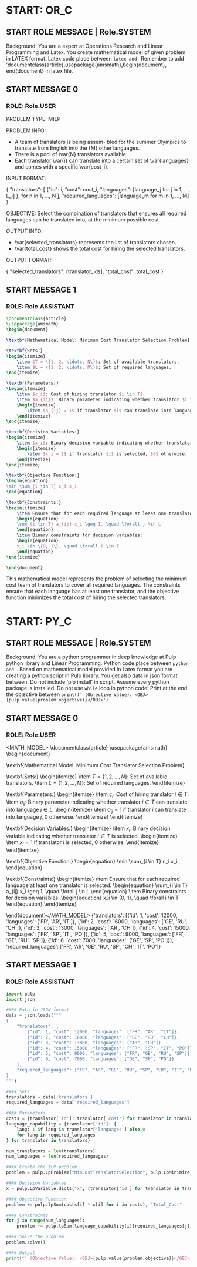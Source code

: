 # START: OR_C 
## START ROLE MESSAGE | Role.SYSTEM 
Background: You are a expert at Operations Research and Linear Programming and Latex. You create mathematical model of given problem in LATEX format. Latex code place between ```latex and ``` Remember to add 'documentclass{article},usepackage{amsmath},begin{document}, end{document} in latex file. 
## START MESSAGE 0 
### ROLE: Role.USER
<DESCRIPTION>
PROBLEM TYPE: MILP

PROBLEM INFO:

- A team of translators is being assem- bled for the summer Olympics to translate from English into the \{M} other languages.
- There is a pool of \var{N} translators available.
- Each translator \var{i} can translate into a certain set of \var{languages} and comes with a specific \var{cost_i}.

INPUT FORMAT: 

{
"translators": [
        {"id": i, 
         "cost": cost_i,
         "languages": [language_j for j in 1, ..., L_i]
        },
        for n in 1, ..., N
    ],
    "required_languages": [language_m for m in 1, ..., M]
}

OBJECTIVE: Select the combination of translators that ensures all required languages can be translated into, at the minimum possible cost.

OUTPUT INFO:

- \var{selected_translators} represents the list of translators chosen.
- \var{total_cost} shows the total cost for hiring the selected translators.

OUTPUT FORMAT:

{
    "selected_translators": [translator_ids],
    "total_cost": total_cost
}
</DESCRIPTION>


## START MESSAGE 1 
### ROLE: Role.ASSISTANT
```latex
\documentclass{article}
\usepackage{amsmath}
\begin{document}

\textbf{Mathematical Model: Minimum Cost Translator Selection Problem}

\textbf{Sets:}
\begin{itemize}
    \item $T = \{1, 2, \ldots, N\}$: Set of available translators.
    \item $L = \{1, 2, \ldots, M\}$: Set of required languages.
\end{itemize}

\textbf{Parameters:}
\begin{itemize}
    \item $c_i$: Cost of hiring translator $i \in T$.
    \item $a_{ij}$: Binary parameter indicating whether translator $i \in T$ can translate into language $j \in L$. 
    \begin{itemize}
        \item $a_{ij} = 1$ if translator $i$ can translate into language $j$, $0$ otherwise.
    \end{itemize}
\end{itemize}

\textbf{Decision Variables:}
\begin{itemize}
    \item $x_i$: Binary decision variable indicating whether translator $i \in T$ is selected. 
    \begin{itemize}
        \item $x_i = 1$ if translator $i$ is selected, $0$ otherwise.
    \end{itemize}
\end{itemize}

\textbf{Objective Function:}
\begin{equation}
\min \sum_{i \in T} c_i x_i
\end{equation}

\textbf{Constraints:}
\begin{itemize}
    \item Ensure that for each required language at least one translator is selected:
    \begin{equation}
    \sum_{i \in T} a_{ij} x_i \geq 1, \quad \forall j \in L
    \end{equation}
    \item Binary constraints for decision variables:
    \begin{equation}
    x_i \in \{0, 1\}, \quad \forall i \in T
    \end{equation}
\end{itemize}

\end{document}
```

This mathematical model represents the problem of selecting the minimum cost team of translators to cover all required languages. The constraints ensure that each language has at least one translator, and the objective function minimizes the total cost of hiring the selected translators.

# START: PY_C 
## START ROLE MESSAGE | Role.SYSTEM 
Background: You are a python programmer in deep knowledge at Pulp python library and Linear Programming. Python code place between ```python and ```. Based on mathematical model provided in Latex format you are creating a python script in Pulp library. You get also data in json format between: <DATA></DATA> Do not include 'pip install' in script. Assume every python package is installed. Do not use `while` loop in python code! Print at the end the objective between <OBJ></OBJ> `print(f' (Objective Value): <OBJ>{pulp.value(problem.objective)}</OBJ>')` 
## START MESSAGE 0 
### ROLE: Role.USER
<MATH_MODEL>
\documentclass{article}
\usepackage{amsmath}
\begin{document}

\textbf{Mathematical Model: Minimum Cost Translator Selection Problem}

\textbf{Sets:}
\begin{itemize}
    \item $T = \{1, 2, \ldots, N\}$: Set of available translators.
    \item $L = \{1, 2, \ldots, M\}$: Set of required languages.
\end{itemize}

\textbf{Parameters:}
\begin{itemize}
    \item $c_i$: Cost of hiring translator $i \in T$.
    \item $a_{ij}$: Binary parameter indicating whether translator $i \in T$ can translate into language $j \in L$. 
    \begin{itemize}
        \item $a_{ij} = 1$ if translator $i$ can translate into language $j$, $0$ otherwise.
    \end{itemize}
\end{itemize}

\textbf{Decision Variables:}
\begin{itemize}
    \item $x_i$: Binary decision variable indicating whether translator $i \in T$ is selected. 
    \begin{itemize}
        \item $x_i = 1$ if translator $i$ is selected, $0$ otherwise.
    \end{itemize}
\end{itemize}

\textbf{Objective Function:}
\begin{equation}
\min \sum_{i \in T} c_i x_i
\end{equation}

\textbf{Constraints:}
\begin{itemize}
    \item Ensure that for each required language at least one translator is selected:
    \begin{equation}
    \sum_{i \in T} a_{ij} x_i \geq 1, \quad \forall j \in L
    \end{equation}
    \item Binary constraints for decision variables:
    \begin{equation}
    x_i \in \{0, 1\}, \quad \forall i \in T
    \end{equation}
\end{itemize}

\end{document}</MATH_MODEL>
<DATA>
{'translators': [{'id': 1, 'cost': 12000, 'languages': ['FR', 'AR', 'IT']}, {'id': 2, 'cost': 16000, 'languages': ['GE', 'RU', 'CH']}, {'id': 3, 'cost': 13000, 'languages': ['AR', 'CH']}, {'id': 4, 'cost': 15000, 'languages': ['FR', 'SP', 'IT', 'PO']}, {'id': 5, 'cost': 9000, 'languages': ['FR', 'GE', 'RU', 'SP']}, {'id': 6, 'cost': 7000, 'languages': ['GE', 'SP', 'PO']}], 'required_languages': ['FR', 'AR', 'GE', 'RU', 'SP', 'CH', 'IT', 'PO']}</DATA>


## START MESSAGE 1 
### ROLE: Role.ASSISTANT
```python
import pulp
import json

#### Data in JSON format
data = json.loads("""
{
    "translators": [
        {"id": 1, "cost": 12000, "languages": ["FR", "AR", "IT"]},
        {"id": 2, "cost": 16000, "languages": ["GE", "RU", "CH"]},
        {"id": 3, "cost": 13000, "languages": ["AR", "CH"]},
        {"id": 4, "cost": 15000, "languages": ["FR", "SP", "IT", "PO"]},
        {"id": 5, "cost": 9000, "languages": ["FR", "GE", "RU", "SP"]},
        {"id": 6, "cost": 7000, "languages": ["GE", "SP", "PO"]}
    ],
    "required_languages": ["FR", "AR", "GE", "RU", "SP", "CH", "IT", "PO"]
}
""")

#### Sets
translators = data['translators']
required_languages = data['required_languages']

#### Parameters
costs = {translator['id']: translator['cost'] for translator in translators}
language_capability = {translator['id']: {
    lang: 1 if lang in translator['languages'] else 0 
    for lang in required_languages
} for translator in translators}

num_translators = len(translators)
num_languages = len(required_languages)

#### Create the ILP problem
problem = pulp.LpProblem("MinCostTranslatorSelection", pulp.LpMinimize)

#### Decision Variables
x = pulp.LpVariable.dicts("x", [translator['id'] for translator in translators], cat='Binary')

#### Objective Function
problem += pulp.lpSum(costs[i] * x[i] for i in costs), "Total_Cost"

#### Constraints
for j in range(num_languages):
    problem += pulp.lpSum(language_capability[i][required_languages[j]] * x[i] for i in costs) >= 1, f"Lang_{j+1}_Requirement"

#### Solve the problem
problem.solve()

#### Output
print(f' (Objective Value): <OBJ>{pulp.value(problem.objective)}</OBJ>')
```

